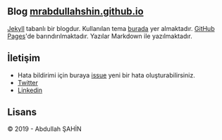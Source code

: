 ## Blog [mrabdullahshin.github.io](http://mrabdullahsahin.github.io)

[Jekyll](http://jekyllrb.com) tabanlı bir blogdur. Kullanılan tema [burada](https://wowthemesnet.github.io/mundana-theme-jekyll/) yer almaktadır. [GitHub Pages](https://pages.github.com)'de barındırılmaktadır. Yazılar Markdown ile yazılmaktadır.

## İletişim

* Hata bildirimi için buraya [issue](https://github.com/mrabdullahshin/mrabdullahshin.github.io/issues) yeni bir hata oluşturabilirsiniz.
* [Twitter](https://twitter.com/mrabdullahsahin/)
* [Linkedin](https://www.linkedin.com/in/mrabdullahsahin/)

## Lisans

&copy; 2019 - Abdullah ŞAHİN
